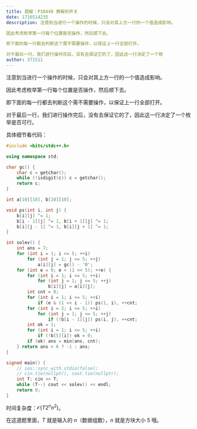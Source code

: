 ```yaml
---
title: 题解：P10449 费解的开关
date: 1716514235
description: 注意到当进行一个操作的时候，只会对其上方一行的一个值造成影响。

因此考虑枚举第一行每个位置是否操作，然后顺下去。

即下面的每一行都去判断这个需不需要操作，以保证上一行全部打开。

对于最后一行，我们进行操作完后，没有去保证它的了，因此这一行决定了一个枚
author: 371511
---
```


注意到当进行一个操作的时候，只会对其上方一行的一个值造成影响。

因此考虑枚举第一行每个位置是否操作，然后顺下去。

即下面的每一行都去判断这个需不需要操作，以保证上一行全部打开。

对于最后一行，我们进行操作完后，没有去保证它的了，因此这一行决定了一个枚举是否可行。

具体细节看代码：

```cpp
#include <bits/stdc++.h>

using namespace std;

char gc() {
	char c = getchar();
	while (!isdigit(c)) c = getchar();
	return c;
}

int a[10][10], b[10][10];

void ps(int i, int j) {
	b[i][j] ^= 1;
	b[i - 1][j] ^= 1, b[i + 1][j] ^= 1;
	b[i][j - 1] ^= 1, b[i][j + 1] ^= 1;
}

int solev() {
	int ans = 7;
	for (int i = 1; i <= 5; ++i)
		for (int j = 1; j <= 5; ++j)
			a[i][j] = gc() - '0';
	for (int e = 0; e < (1 << 5); ++e) {
		for (int i = 1; i <= 5; ++i)
			for (int j = 1; j <= 5; ++j)
				b[i][j] = a[i][j];
		int cnt = 0;
		for (int i = 1; i <= 5; ++i)
			if (e & (1 << i - 1)) ps(1, i), ++cnt;
		for (int i = 2; i <= 5; ++i)
			for (int j = 1; j <= 5; ++j)
				if (!b[i - 1][j]) ps(i, j), ++cnt;
		int ok = 1;
		for (int i = 1; i <= 5; ++i)
			if (!b[5][i]) ok = 0;
		if (ok) ans = min(ans, cnt);
	} return ans > 6 ? -1 : ans;
}

signed main() {
	// ios::sync_with_stdio(false);
	// cin.tie(nullptr), cout.tie(nullptr);
	int T; cin >> T;
	while (T--) cout << solev() << endl;
	return 0;
}
```

时间复杂度：$\mathcal O(T2^nn^2)$。

在这道题里面，$T$ 就是输入的 $n$（数据组数），$n$ 就是方块大小 $5$ 哦。
